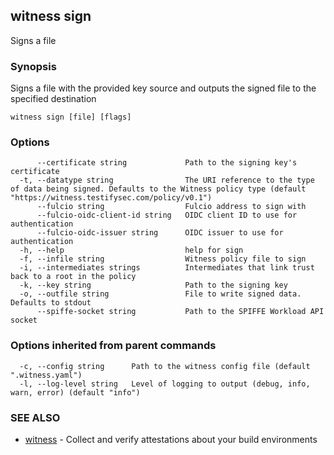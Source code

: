 ## witness sign

Signs a file

### Synopsis

Signs a file with the provided key source and outputs the signed file to the specified destination

```
witness sign [file] [flags]
```

### Options

```
      --certificate string             Path to the signing key's certificate
  -t, --datatype string                The URI reference to the type of data being signed. Defaults to the Witness policy type (default "https://witness.testifysec.com/policy/v0.1")
      --fulcio string                  Fulcio address to sign with
      --fulcio-oidc-client-id string   OIDC client ID to use for authentication
      --fulcio-oidc-issuer string      OIDC issuer to use for authentication
  -h, --help                           help for sign
  -f, --infile string                  Witness policy file to sign
  -i, --intermediates strings          Intermediates that link trust back to a root in the policy
  -k, --key string                     Path to the signing key
  -o, --outfile string                 File to write signed data. Defaults to stdout
      --spiffe-socket string           Path to the SPIFFE Workload API socket
```

### Options inherited from parent commands

```
  -c, --config string      Path to the witness config file (default ".witness.yaml")
  -l, --log-level string   Level of logging to output (debug, info, warn, error) (default "info")
```

### SEE ALSO

* [witness](witness.md)	 - Collect and verify attestations about your build environments

